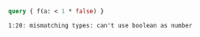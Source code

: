 ```graphql
query { f(a: < 1 * false) }
```

```
1:20: mismatching types: can't use boolean as number
```